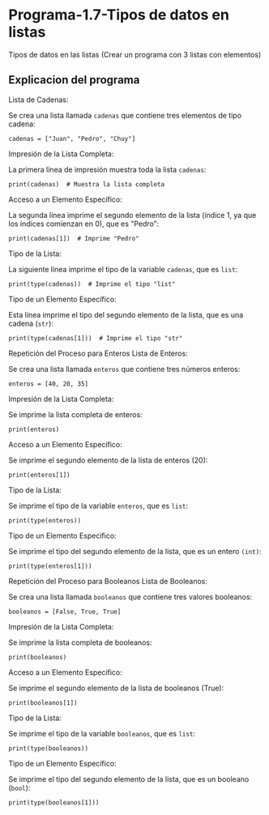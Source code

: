 # Programa-1.7-Tipos de datos en listas
Tipos de datos en las listas (Crear un programa con 3 listas con elementos)
## Explicacion del programa
Lista de Cadenas:

Se crea una lista llamada ```cadenas``` que contiene tres elementos de tipo cadena:
```
cadenas = ["Juan", "Pedro", "Chuy"]
```
Impresión de la Lista Completa:

La primera línea de impresión muestra toda la lista ```cadenas```:
```
print(cadenas)  # Muestra la lista completa 
```
Acceso a un Elemento Específico:

La segunda línea imprime el segundo elemento de la lista (índice 1, ya que los índices comienzan en 0), que es "Pedro":
```
print(cadenas[1])  # Imprime "Pedro"
```
Tipo de la Lista:

La siguiente línea imprime el tipo de la variable ```cadenas```, que es ```list```:
```
print(type(cadenas))  # Imprime el tipo "list"
```
Tipo de un Elemento Específico:

Esta línea imprime el tipo del segundo elemento de la lista, que es una cadena (```str```):
```
print(type(cadenas[1]))  # Imprime el tipo "str"
```
Repetición del Proceso para Enteros
Lista de Enteros:

Se crea una lista llamada ```enteros``` que contiene tres números enteros:
```
enteros = [40, 20, 35]
```
Impresión de la Lista Completa:

Se imprime la lista completa de enteros:
```
print(enteros)
```
Acceso a un Elemento Específico:

Se imprime el segundo elemento de la lista de enteros (20):
```
print(enteros[1])
```
Tipo de la Lista:

Se imprime el tipo de la variable ```enteros```, que es ```list```:
```
print(type(enteros))
```
Tipo de un Elemento Específico:

Se imprime el tipo del segundo elemento de la lista, que es un entero ```(int)```:
```
print(type(enteros[1]))
```
Repetición del Proceso para Booleanos
Lista de Booleanos:

Se crea una lista llamada ```booleanos``` que contiene tres valores booleanos:
```
booleanos = [False, True, True]
```
Impresión de la Lista Completa:

Se imprime la lista completa de booleanos:
```
print(booleanos)
```
Acceso a un Elemento Específico:

Se imprime el segundo elemento de la lista de booleanos (True):
```
print(booleanos[1])
```
Tipo de la Lista:

Se imprime el tipo de la variable ```booleanos```, que es ```list```:
```
print(type(booleanos))
```
Tipo de un Elemento Específico:

Se imprime el tipo del segundo elemento de la lista, que es un booleano (```bool```):
```
print(type(booleanos[1]))
```
